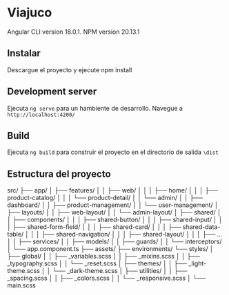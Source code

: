 # Viajuco

Angular CLI version 18.0.1. 
NPM version 20.13.1

## Instalar
Descargue el proyecto y ejecute npm install

## Development server

Ejecuta `ng serve` para un hambiente de desarrollo. Navegue a `http://localhost:4200/`

## Build

Ejecuta `ng build` para construir el proyecto en el directorio de salida `\dist`

## Estructura del proyecto

src/
├── app/
│   ├── features/
│   │   ├── web/
│   │   │   ├── home/
│   │   │   ├── product-catalog/
│   │   │   └── product-detail/
│   │   └── admin/
│   │       ├── dashboard/
│   │       ├── product-management/
│   │       └── user-management/
│   ├── layouts/
│   │   ├── web-layout/
│   │   └── admin-layout/
│   ├── shared/
│   │   ├── components/
│   │   │   ├── shared-button/
│   │   │   ├── shared-input/
│   │   │   ├── shared-form-field/
│   │   │   ├── shared-card/
│   │   │   ├── shared-data-table/
│   │   │   ├── shared-navigation/
│   │   │   ├── shared-layout/
│   │   │   ├── ...
│   │   ├── services/
│   │   ├── models/
│   │   ├── guards/
│   │   └── interceptors/
│   └── app.component.ts
├── assets/
├── environments/
└── styles/
│   ├── global/
│   │   ├── _variables.scss
│   │   ├── _mixins.scss
│   │   ├── _typography.scss
│   │   └── _reset.scss
│   ├── themes/
│   │   ├── _light-theme.scss
│   │   └── _dark-theme.scss
│   ├── utilities/
│   │   ├── _spacing.scss
│   │   ├── _colors.scss
│   │   └── _responsive.scss
│   └── main.scss
